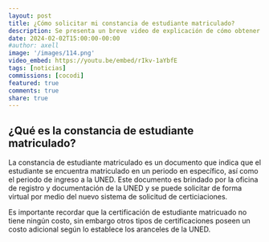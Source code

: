 ```yaml
---
layout: post
title: ¿Cómo solicitar mi constancia de estudiante matriculado?
description: Se presenta un breve video de explicación de cómo obtener la constancia de estudiante matriculado en la UNED
date: 2024-02-02T15:00:00-00:00
#author: axell
image: '/images/114.png'
video_embed: https://youtu.be/embed/rIkv-1aYbfE
tags: [noticias]
commissions: [cocodi]
featured: true
comments: true
share: true
---
```

## ¿Qué es la constancia de estudiante matriculado?

La constancia de estudiante matriculado es un documento que indica que el estudiante se encuentra matriculado en un periodo en específico, así como el periodo de ingreso a la UNED. Este documento es brindado por la oficina de registro y documentación de la UNED y se puede solicitar de forma virtual por medio del nuevo sistema de solicitud de certiciaciones. 

Es importante recordar que la certificación de estudiante matricuado no tiene ningún costo, sin embargo otros tipos de certificaciones poseen un costo adicional según lo establece los aranceles de la UNED. 
